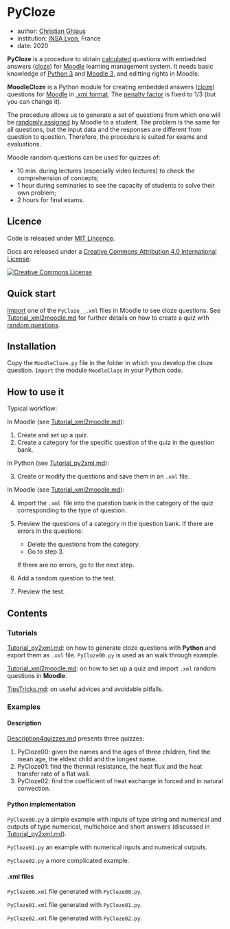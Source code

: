 # PyCloze

- author: [Christian Ghiaus](mailto:cghiaus@gmail.com)
- institution: [INSA Lyon](https://www.insa-lyon.fr), France
- date: 2020

**PyCloze** is a procedure to obtain [calculated][calculated_q] questions with embedded answers ([cloze][cloze]) for [Moodle][Moodle] learning management system. It needs basic knowledge of [Python 3](https://www.python.org) and [Moodle 3](https://docs.moodle.org/39/en/Main_page), and editting rights in Moodle. 

**MoodleCloze** is a Python module for creating embedded answers ([cloze][cloze]) questions for [Moodle](https://moodle.org/?lang=en) in [.xml format](https://docs.moodle.org/39/en/Moodle_XML_format). The [penalty factor][penalty] is fixed to 1/3 (but you can change it).

The procedure allows us to generate a set of questions from which one will be [randomly assigned][random_q] by Moodle to a student. The problem is the same for all questions, but the input data and the responses are different from question to question. Therefore, the procedure is suited for exams and evaluations.

Moodle random questions can be used for quizzes of:
- 10 min. during lectures (especially video lectures) to check the comprehension of concepts;
- 1 hour during seminaries to see the capacity of students to solve their own problem;
- 2 hours for final exams.

## Licence
Code is released under [MIT Lincence](https://choosealicense.com/licenses/mit/).

Docs are released under a [Creative Commons Attribution 4.0 International License](http://creativecommons.org/licenses/by/4.0/).

[![Creative Commons License](http://i.creativecommons.org/l/by/4.0/88x31.png)](http://creativecommons.org/licenses/by/4.0/)


## Quick start
[Import][Import_questions] one of the `PyCloze__.xml` files in Moodle to see cloze questions. See [Tutorial_xml2moodle.md](Tutorial_xml2moodle.md) for further details on how to create a quiz with [random questions][random_q].

## Installation

Copy the `MoodleCloze.py` file in the folder in which you develop the cloze question. 
`Import` the module `MoodleCloze` in your Python code.

## How to use it

Typical workflow:

In Moodle (see [Tutorial_xml2moodle.md](Tutorial_xml2moodle.md)):

1.	Create and set up a quiz.
2.	Create a category for the specific question of the quiz in the question bank.

In Python (see [Tutorial_py2xml.md](Tutorial_py2xml.md)):

3.	Create or modify the questions and save them in an `.xml` file.

In Moodle (see [Tutorial_xml2moodle.md](Tutorial_xml2moodle.md)):

4.	Import the `.xml `file into the question bank in the category of the quiz corresponding to the type of question.
5.	Preview the questions of a category in the question bank. If there are errors in the questions:
    - Delete the questions from the category.
    - Go to step 3.

    If there are no errors, go to the next step.
6.	Add a random question to the test.
7.	Preview the test.

## Contents
### Tutorials

[Tutorial_py2xml.md](Tutorial_py2xml.md): on how to generate cloze questions with **Python** and export them as `.xml` file.  `PyCloze00.py` is used as an walk through example.

[Tutorial_xml2moodle.md](Tutorial_xml2moodle.md): on how to set up a quiz and import `.xml` random questions in **Moodle**.

[TipsTricks.md](TipsTricks.md): on useful advices and avoidable pitfalls.

### Examples

#### Description
[Description4quizzes.md](Description4quizzes.md) presents three quizzes:

1. PyCloze00: given the names and the ages of three children, find the mean age, the eldest child and the longest name.
2. PyCloze01: find the thermal resistance, the heat flux and the heat transfer rate of a flat wall. 
3. PyCloze02: find the coefficient of heat exchange in forced and in natural convection.


#### Python implementation

`PyCloze00.py` a simple example with inputs of type string and numerical and outputs of type numerical, multichoice and short answers (discussed in [Tutorial_py2xml.md](Tutorial_py2xml.md)).

`PyCloze01.py` an example with numerical inputs and numerical outputs.

`PyCloze02.py` a more complicated example.

#### .xml files

`PyCloze00.xml` file generated with `PyCloze00.py`.

`PyCloze01.xml` file generated with `PyCloze01.py`.

`PyCloze02.xml` file generated with `PyCloze02.py`.


[calculated_q]:https://docs.moodle.org/39/en/Calculated_question_type

[cloze]:https://docs.moodle.org/39/en/Embedded_Answers_(Cloze)_question_type

[Import_questions]:https://docs.moodle.org/39/en/Import_questions#Importing_questions_from_an_existing_file

[Moodle]:https://moodle.org/?lang=en

[Tutorial_MarkDown]:https://agea.github.io/tutorial.md/

[random_q]:https://docs.moodle.org/39/en/Random_question_type

[penalty]:https://docs.moodle.org/39/en/Multiple_Choice_question_type#Penalty_factor
